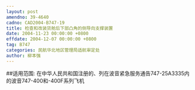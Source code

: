 ```yaml
---
layout: post
amendno: 39-4640
cadno: CAD2004-B747-19
title: 检查和改装货舱后下部凸角的侧导向支撑装置
date: 2004-11-23 00:00:00 +0800
effdate: 2004-12-07 00:00:00 +0800
tag: B747
categories: 民航华北地区管理局适航审定处
author: 柳本强
---
```


##适用范围:
在中华人民共和国注册的、列在波音紧急服务通告747-25A3335内的波音747-400和-400F系列飞机

